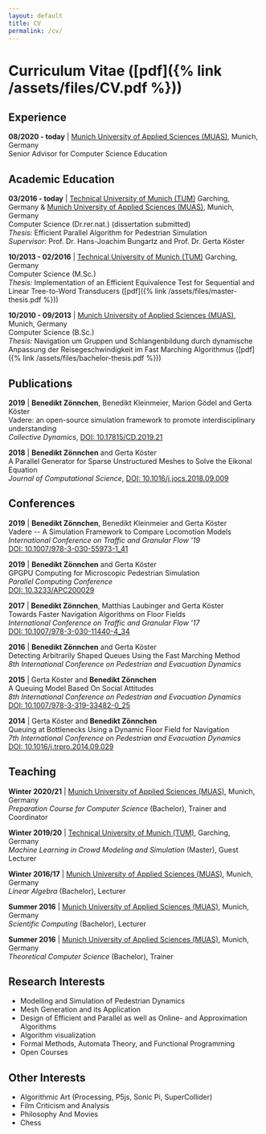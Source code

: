 ```yaml
---
layout: default
title: CV
permalink: /cv/
---
```

# Curriculum Vitae ([pdf]({% link /assets/files/CV.pdf %}))

## Experience

**08/2020 - today** | [Munich University of Applied Sciences (MUAS)](https://www.cs.hm.edu/die_fakultaet/ansprechpartner/wissenschaftlichemitarbeiter/zoennchen/index.de.html), Munich, Germany<br>
Senior Advisor for Computer Science Education

## Academic Education

**03/2016 - today** | [Technical University of Munich (TUM)](https://www.in.tum.de/en/cover-page/) Garching, Germany & [Munich University of Applied Sciences (MUAS)](https://www.cs.hm.edu/en/home/index.en.html), Munich, Germany<br> 
Computer Science (Dr.rer.nat.) (dissertation submitted)<br>
*Thesis:* Efficient Parallel Algorithm for Pedestrian Simulation<br>
*Supervisor:* Prof. Dr. Hans-Joachim Bungartz and Prof. Dr. Gerta Köster

**10/2013 - 02/2016** | [Technical University of Munich (TUM)](https://www.in.tum.de/en/cover-page/) Garching, Germany<br>
Computer Science (M.Sc.)<br>
*Thesis:* Implementation of an Efficient Equivalence Test for Sequential and Linear Tree-to-Word Transducers ([pdf]({% link /assets/files/master-thesis.pdf %}))

**10/2010 - 09/2013** | [Munich University of Applied Sciences (MUAS)](https://www.cs.hm.edu/en/home/index.en.html), Munich, Germany<br>
Computer Science (B.Sc.)<br>
*Thesis:* Navigation um Gruppen und Schlangenbildung durch dynamische Anpassung der Reisegeschwindigkeit im Fast Marching Algorithmus ([pdf]({% link /assets/files/bachelor-thesis.pdf %}))

## Publications

**2019** | **Benedikt Zönnchen**, Benedikt Kleinmeier, Marion Gödel and Gerta Köster <br>
Vadere: an open-source simulation framework to promote interdisciplinary understanding<br>
*Collective Dynamics*, [DOI: 10.17815/CD.2019.21](https://doi.org/10.17815/CD.2019.21)

**2018** | **Benedikt Zönnchen** and Gerta Köster <br>
A Parallel Generator for Sparse Unstructured Meshes to Solve the Eikonal Equation<br>
*Journal of Computational Science*, [DOI: 10.1016/j.jocs.2018.09.009](https://doi.org/10.1016/j.jocs.2018.09.009)

## Conferences

**2019** | **Benedikt Zönnchen**, Benedikt Kleinmeier and Gerta Köster <br>
Vadere -- A Simulation Framework to Compare Locomotion Models<br>
*International Conference on Traffic and Granular Flow '19*<br>
[DOI: 10.1007/978-3-030-55973-1_41](https://doi.org/10.1007/978-3-030-55973-1_41)

**2019** | **Benedikt Zönnchen** and Gerta Köster <br>
GPGPU Computing for Microscopic Pedestrian Simulation<br>
*Parallel Computing Conference*<br>
[DOI: 10.3233/APC200029](https://doi.org/10.3233/APC200029)

**2017** | **Benedikt Zönnchen**, Matthias Laubinger and Gerta Köster <br>
Towards Faster Navigation Algorithms on Floor Fields<br>
*International Conference on Traffic and Granular Flow '17*<br>
[DOI: 10.1007/978-3-030-11440-4_34](https://doi.org/10.1007/978-3-030-11440-4_34)

**2016** | **Benedikt Zönnchen** and Gerta Köster <br>
Detecting Arbitrarily Shaped Queues Using the Fast Marching Method<br>
*8th International Conference on Pedestrian and Evacuation Dynamics*

**2015** | Gerta Köster and **Benedikt Zönnchen**<br>
A Queuing Model Based On Social Attitudes<br>
*8th International Conference on Pedestrian and Evacuation Dynamics*<br>
[DOI: 10.1007/978-3-319-33482-0_25](https://doi.org/10.1007/978-3-319-33482-0_25)

**2014** | Gerta Köster and **Benedikt Zönnchen**<br>
Queuing at Bottlenecks Using a Dynamic Floor Field for Navigation<br>
*7th International Conference on Pedestrian and Evacuation Dynamics*<br>
[DOI: 10.1016/j.trpro.2014.09.029](https://doi.org/10.1016/j.trpro.2014.09.029)

## Teaching
**Winter 2020/21** | [Munich University of Applied Sciences (MUAS)](https://www.cs.hm.edu/en/home/index.en.html), Munich, Germany<br>
*Preparation Course for Computer Science* (Bachelor), Trainer and Coordinator<br>

**Winter 2019/20** | [Technical University of Munich (TUM)](https://www.in.tum.de/en/cover-page/), Garching, Germany<br>
*Machine Learning in Crowd Modeling and Simulation* (Master), Guest Lecturer<br>

**Winter 2016/17** | [Munich University of Applied Sciences (MUAS)](https://www.cs.hm.edu/en/home/index.en.html), Munich, Germany<br>
*Linear Algebra* (Bachelor), Lecturer<br>

**Summer 2016** | [Munich University of Applied Sciences (MUAS)](https://www.cs.hm.edu/en/home/index.en.html), Munich, Germany<br>
*Scientific Computing* (Bachelor), Lecturer<br>

**Summer 2016** | [Munich University of Applied Sciences (MUAS)](https://www.cs.hm.edu/en/home/index.en.html), Munich, Germany<br>
*Theoretical Computer Science* (Bachelor), Trainer<br>

## Research Interests
+ Modelling and Simulation of Pedestrian Dynamics
+ Mesh Generation and its Application
+ Design of Efficient and Parallel as well as Online- and Approximation Algorithms
+ Algorithm visualization
+ Formal Methods, Automata Theory, and Functional Programming
+ Open Courses

## Other Interests
+ Algorithmic Art (Processing, P5js, Sonic Pi, SuperCollider)
+ Film Criticism and Analysis
+ Philosophy And Movies
+ Chess
           
